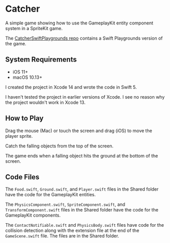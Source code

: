 # Catcher

A simple game showing how to use the GameplayKit entity component system in a SpriteKit game.

The [CatcherSwiftPlaygrounds repo](https://github.com/CheckSimGames/CatcherSwiftPlaygrounds) contains a Swift Playgrounds version of the game.

## System Requirements

* iOS 11+
* macOS 10.13+

I created the project in Xcode 14 and wrote the code in Swift 5.

I haven't tested the project in earlier versions of Xcode. I see no reason why the project wouldn't work in Xcode 13.

## How to Play

Drag the mouse (Mac) or touch the screen and drag (iOS) to move the player sprite.

Catch the falling objects from the top of the screen.

The game ends when a falling object hits the ground at the bottom of the screen.

## Code Files

The `Food.swift`, `Ground.swift`, and `Player.swift` files in the Shared folder have the code for the GameplayKit entities.

The `PhysicsComponent.swift`, `SpriteComponent.swift`, and `TransformComponent.swift` files in the Shared folder have the code for the GameplayKit components.

The `ContactNotifiable.swift` and `PhysicsBody.swift` files have code for the collision detection along with the extension file at the end of the `GameScene.swift` file. The files are in the Shared folder.
